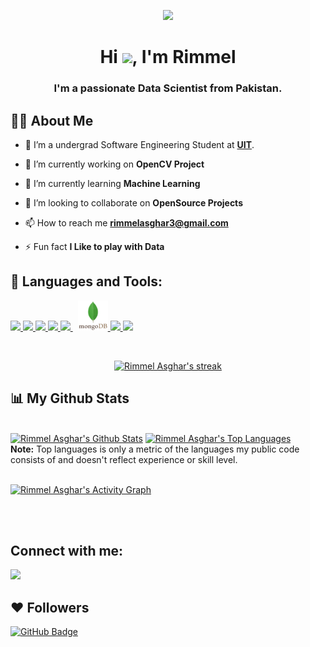 <p align ='center'><a href="#"><img width="50%" height="auto" src="https://sharasolutions.com/wp-content/uploads/2019/01/programming.gif" height="100px"/></a></p>

<h1 align="center">Hi <img src="https://raw.githubusercontent.com/MartinHeinz/MartinHeinz/master/wave.gif" width="30px">, I'm Rimmel</h1>
<h3 align="center">I'm a passionate Data Scientist from Pakistan.</h3>

## 🙋‍♂️ About Me

- 🚀 I’m a undergrad Software Engineering Student at **[UIT](https://www.uit.edu/)**.

- 🔭 I’m currently working on **OpenCV Project**

- 🌱 I’m currently learning **Machine Learning**

- 👯 I’m looking to collaborate on **OpenSource Projects**

- 📫 How to reach me **rimmelasghar3@gmail.com**

- ⚡ Fun fact **I Like to play with Data**

## 🚀 Languages and Tools:

<p align="left"> 
    <a href="https://www.w3.org/html/" target="_blank"> <img src="https://img.icons8.com/color/48/000000/html-5.png"/> </a> 
    <a href="https://www.w3schools.com/css/" target="_blank"> <img src="https://img.icons8.com/color/48/000000/css3.png"/> </a> 
    <a href="https://getbootstrap.com" target="_blank"> <img src="https://img.icons8.com/color/48/000000/bootstrap.png"/> </a> 
    <a href="https://www.python.org" target="_blank"> <img src="https://img.icons8.com/color/48/000000/python.png"/> </a> 
    <a style="padding-right:8px;" href="https://www.mysql.com/" target="_blank"> <img src="https://img.icons8.com/fluent/50/000000/mysql-logo.png"/> </a>
    <a href="https://www.mongodb.com/" target="_blank"> <img src="https://raw.githubusercontent.com/devicons/devicon/master/icons/mongodb/mongodb-original-wordmark.svg" alt="mongodb" width="48" height="48"/> </a> 
    <a href="https://firebase.google.com/" target="_blank"> <img src="https://img.icons8.com/color/48/000000/firebase.png"/> </a> 
    <a href="https://git-scm.com/" target="_blank"> <img src="https://img.icons8.com/color/48/000000/git.png"/> </a>
</p>


<br/>

<p align="center">
    <a href="https://github.com/rimmelasghar/github-readme-streak-stats">
        <img title="🔥 Get streak stats for your profile at git.io/streak-stats" alt="Rimmel Asghar's streak" src="https://github-readme-streak-stats.herokuapp.com/?user=rimmelasghar&theme=black-ice&hide_border=true&stroke=0000&background=060A0CD0"/>
    </a>
</p>

## 📊 My Github Stats

  <br/>
    <a href="https://github.com/rimmelasghar/github-readme-stats"><img alt="Rimmel Asghar's Github Stats" src="https://github-readme-stats.vercel.app/api?username=rimmelasghar&show_icons=true&count_private=true&theme=react&hide_border=true&bg_color=0D1117" /></a>
  <a href="https://github.com/rimmelasghar/github-readme-stats"><img alt="Rimmel Asghar's Top Languages" src="https://github-readme-stats.vercel.app/api/top-langs/?username=rimmelasghar&langs_count=8&count_private=true&layout=compact&theme=react&hide_border=true&bg_color=0D1117" /></a>
  <br/>
  <b>Note:</b> Top languages is only a metric of the languages my public code consists of and doesn't reflect experience or skill level.


<br/>
<br/>

<a href="https://github.com/rimmelasghar/github-readme-activity-graph"><img alt="Rimmel Asghar's Activity Graph" src="https://activity-graph.herokuapp.com/graph?username=rimmelasghar&bg_color=0D1117&color=5BCDEC&line=5BCDEC&point=FFFFFF&hide_border=true" /></a>

<br/>
<br/>

## Connect with me:
<p align="left">

<a href = "https://www.linkedin.com/in/rimmelasghar/"><img src="https://img.icons8.com/fluent/48/000000/linkedin.png"/></a>
</p>

## ❤ Followers
<a href="https://github.com/rimmelasghar?tab=followers"><img src="https://img.shields.io/github/followers/rimmelasghar?label=Followers&style=social" alt="GitHub Badge"></a>
